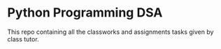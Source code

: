 # Python Programming DSA
This repo containing all the classworks and assignments tasks given by class tutor. 
